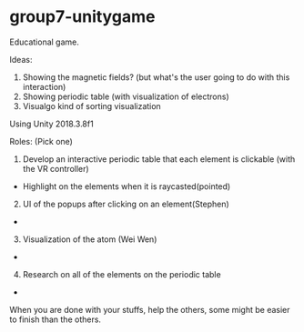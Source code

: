 # group7-unitygame

Educational game.

Ideas:
1) Showing the magnetic fields? (but what's the user going to do with this interaction)
2) Showing periodic table (with visualization of electrons)
3) Visualgo kind of sorting visualization

Using Unity 2018.3.8f1

Roles: (Pick one)
1) Develop an interactive periodic table that each element is clickable (with the VR controller)
  - Highlight on the elements when it is raycasted(pointed)
2) UI of the popups after clicking on an element(Stephen)
  -
3) Visualization of the atom (Wei Wen)
  -
4) Research on all of the elements on the periodic table
  - 
When you are done with your stuffs, help the others, some might be easier to finish than the others.
